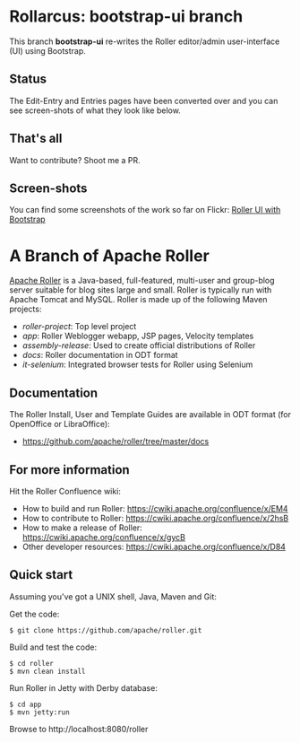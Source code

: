 Rollarcus: bootstrap-ui branch
===

This branch __bootstrap-ui__ re-writes the Roller editor/admin user-interface (UI) using Bootstrap.

Status
---
The Edit-Entry and Entries pages have been converted over and you can see screen-shots of what they look like below. 

That's all
---
Want to contribute? Shoot me a PR.

Screen-shots
---

You can find some screenshots of the work so far on Flickr:
[Roller UI with Bootstrap](https://www.flickr.com/photos/snoopdave/albums/72157666773620323)


# A Branch of Apache Roller

[Apache Roller](http://roller.apache.org) is a Java-based, full-featured,
multi-user and group-blog server suitable for blog sites large and small.
Roller is typically run with Apache Tomcat and MySQL.
Roller is made up of the following Maven projects:

* _roller-project_:         Top level project
* _app_:                    Roller Weblogger webapp, JSP pages, Velocity templates
* _assembly-release_:       Used to create official distributions of Roller
* _docs_:                   Roller documentation in ODT format
* _it-selenium_:            Integrated browser tests for Roller using Selenium

## Documentation

The Roller Install, User and Template Guides are available in ODT format
(for OpenOffice or LibraOffice):

* https://github.com/apache/roller/tree/master/docs

## For more information

Hit the Roller Confluence wiki:

* How to build and run Roller: https://cwiki.apache.org/confluence/x/EM4
* How to contribute to Roller: https://cwiki.apache.org/confluence/x/2hsB
* How to make a release of Roller: https://cwiki.apache.org/confluence/x/gycB
* Other developer resources: https://cwiki.apache.org/confluence/x/D84

## Quick start

Assuming you've got a UNIX shell, Java, Maven and Git:

Get the code:

    $ git clone https://github.com/apache/roller.git

Build and test the code:

    $ cd roller
    $ mvn clean install

Run Roller in Jetty with Derby database:

    $ cd app
    $ mvn jetty:run

Browse to http://localhost:8080/roller

